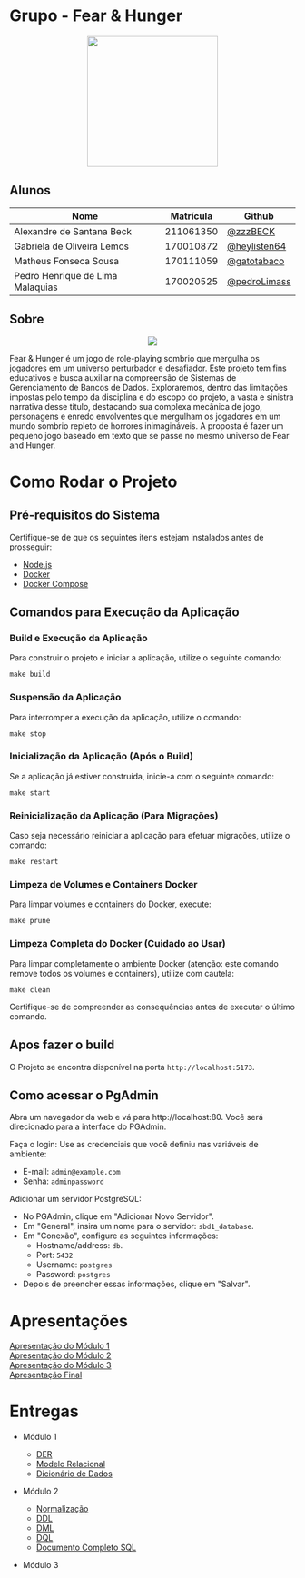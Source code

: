 # Grupo - Fear & Hunger

<div align="center">

<div align="center"><img src= "https://i.imgur.com/dTIta6r.png" height="230" width="auto"/></div>

</div>

## Alunos

| Nome                             | Matrícula | Github                                         |
| -------------------------------- | --------- | ---------------------------------------------- |
| Alexandre de Santana Beck        | 211061350 | [@zzzBECK](https://github.com/zzzBECK)         |
| Gabriela de Oliveira Lemos       | 170010872 | [@heylisten64](https://github.com/heylisten64) |
| Matheus Fonseca Sousa            | 170111059 | [@gatotabaco](https://github.com/gatotabaco)   |
| Pedro Henrique de Lima Malaquias | 170020525 | [@pedroLimass](https://github.com/pedroLimass) |

## Sobre

<div align="center"><img src= "https://i.imgur.com/BHClFC4.png" height="" width="auto"/></div>

Fear & Hunger é um jogo de role-playing sombrio que mergulha os jogadores em um universo perturbador e desafiador. Este projeto tem fins educativos e busca auxiliar na compreensão de Sistemas de Gerenciamento de Bancos de Dados. Exploraremos, dentro das limitações impostas pelo tempo da disciplina e do escopo do projeto, a vasta e sinistra narrativa desse título, destacando sua complexa mecânica de jogo, personagens e enredo envolventes que mergulham os jogadores em um mundo sombrio repleto de horrores inimagináveis. A proposta é fazer um pequeno jogo baseado em texto que se passe no mesmo universo de Fear and Hunger.

# Como Rodar o Projeto

## Pré-requisitos do Sistema

Certifique-se de que os seguintes itens estejam instalados antes de prosseguir:

- [Node.js](https://nodejs.org/en/)
- [Docker](https://docs.docker.com/engine/installation/)
- [Docker Compose](https://docs.docker.com/compose/install/)

## Comandos para Execução da Aplicação

### Build e Execução da Aplicação

Para construir o projeto e iniciar a aplicação, utilize o seguinte comando:

```
make build
```

### Suspensão da Aplicação

Para interromper a execução da aplicação, utilize o comando:

```
make stop
```

### Inicialização da Aplicação (Após o Build)

Se a aplicação já estiver construída, inicie-a com o seguinte comando:

```
make start
```

### Reinicialização da Aplicação (Para Migrações)

Caso seja necessário reiniciar a aplicação para efetuar migrações, utilize o comando:

```
make restart
```


### Limpeza de Volumes e Containers Docker

Para limpar volumes e containers do Docker, execute:

```
make prune
```

### Limpeza Completa do Docker (Cuidado ao Usar)

Para limpar completamente o ambiente Docker (atenção: este comando remove todos os volumes e containers), utilize com cautela:

```
make clean
```

Certifique-se de compreender as consequências antes de executar o último comando.

## Apos fazer o build

O Projeto se encontra disponível na porta `http://localhost:5173`.

## Como acessar o PgAdmin
 Abra um navegador da web e vá para http://localhost:80. Você será direcionado para a interface do PGAdmin.

 Faça o login: Use as credenciais que você definiu nas variáveis de ambiente:
  - E-mail: `admin@example.com`
  - Senha: `adminpassword`

Adicionar um servidor PostgreSQL:

- No PGAdmin, clique em "Adicionar Novo Servidor".
- Em "General", insira um nome para o servidor: `sbd1_database`.
- Em "Conexão", configure as seguintes informações:
  - Hostname/address: `db`.
  - Port: `5432`
  - Username: `postgres`
  - Password: `postgres`
-  Depois de preencher essas informações, clique em "Salvar".

# Apresentações
[Apresentação do Módulo 1](https://youtu.be/hq5K7pO5bPs) <br>
[Apresentação do Módulo 2](https://www.youtube.com/watch?v=rAxV4Q2LYVc) <br>
[Apresentação do Módulo 3](https://www.youtube.com/watch?v=vbgUQetyP7w) <br>
[Apresentação Final](https://youtu.be/mu0X1KlzbUE) <br>

# Entregas


- Módulo 1
  - [DER](https://sbd1.github.io/2023.2_Fear_and_Hunger/#/./modulo_01/der)
  - [Modelo Relacional](https://sbd1.github.io/2023.2_Fear_and_Hunger/#/./modulo_01/MREL)
  - [Dicionário de Dados](https://sbd1.github.io/2023.2_Fear_and_Hunger/#/./modulo_01/DICIO)
 
- Módulo 2
  - [Normalização](https://sbd1.github.io/2023.2_Fear_and_Hunger/#/./modulo_02/normalizacao)   
  - [DDL](https://sbd1.github.io/2023.2_Fear_and_Hunger/#/./modulo_02/DDL)
  - [DML](https://sbd1.github.io/2023.2_Fear_and_Hunger/#/./modulo_02/DML)
  - [DQL](https://sbd1.github.io/2023.2_Fear_and_Hunger/#/./modulo_02/DQL)
  - [Documento Completo SQL](https://github.com/SBD1/2023.2_Fear_and_Hunger/tree/main/pdf)

- Módulo 3 
